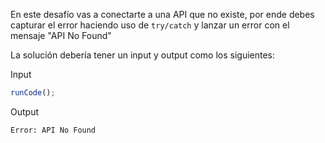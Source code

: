 En este desafío vas a conectarte a una API que no existe, por ende debes capturar el error haciendo uso de `try/catch` y lanzar un error con el mensaje "API No Found"

La solución debería tener un input y output como los siguientes:

Input

```js
runCode();
```

Output

```sh
Error: API No Found
```
